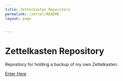 ```yaml
---
title: Zettelkasten Repository
permalink: /zettel/README
layout: page


---
```

# Zettelkasten Repository

Repository for holding a backup of my own Zettelkasten.

[Enter Here](index)